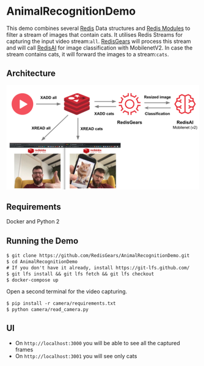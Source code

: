 # AnimalRecognitionDemo

This demo combines several [Redis](https://redis.io) Data structures and [Redis Modules](https://redis.io/topics/modules-intro) to filter a stream of images that contain cats.  It utilises Redis Streams for capturing the input video stream:`all`.  [RedisGears](https://oss.redislabs.com/redisgears/) will process this stream and will call [RedisAI](https://oss.redislabs.com/redisai/) for image classification with MobilenetV2.  In case the stream contains cats, it will forward the images to a  stream:`cats`.

## Architecture
![Architecture](/architecture.png)


## Requirements
Docker and Python 2

## Running the Demo
```
$ git clone https://github.com/RedisGears/AnimalRecognitionDemo.git
$ cd AnimalRecognitionDemo
# If you don't have it already, install https://git-lfs.github.com/
$ git lfs install && git lfs fetch && git lfs checkout
$ docker-compose up
```
Open a second terminal for the video capturing.
```
$ pip install -r camera/requirements.txt
$ python camera/read_camera.py
```

## UI
* On `http://localhost:3000` you will be able to see all the captured frames
* On `http://localhost:3001` you will see only cats
